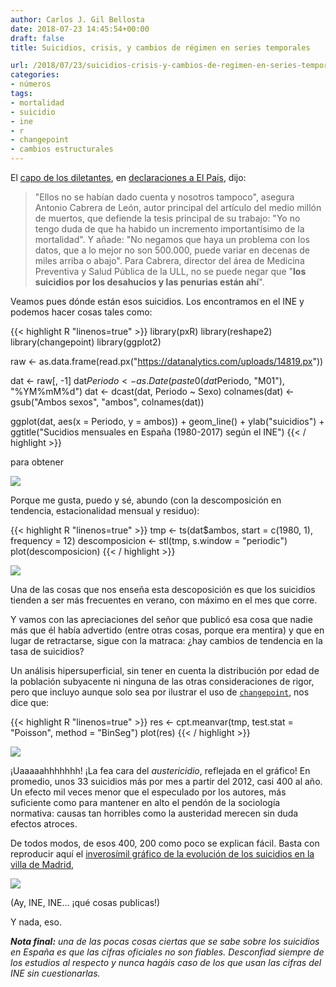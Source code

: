 ```yaml
---
author: Carlos J. Gil Bellosta
date: 2018-07-23 14:45:54+00:00
draft: false
title: Suicidios, crisis, y cambios de régimen en series temporales

url: /2018/07/23/suicidios-crisis-y-cambios-de-regimen-en-series-temporales/
categories:
- números
tags:
- mortalidad
- suicidio
- ine
- r
- changepoint
- cambios estructurales
---
```


El [capo de los diletantes](https://www.datanalytics.com/2018/07/19/que-no-que-es-imposible-esconder-medio-millon-de-muertos-y-que-la-cordialidad-esta-de-mas/), en [declaraciones a El País](https://elpais.com/elpais/2018/07/18/ciencia/1531909943_997080.html), dijo:

>"Ellos no se habían dado cuenta y nosotros tampoco", asegura Antonio Cabrera de León, autor principal del artículo del medio millón de muertos, que defiende la tesis principal de su trabajo: "Yo no tengo duda de que ha habido un incremento importantísimo de la mortalidad". Y añade: "No negamos que haya un problema con los datos, que a lo mejor no son 500.000, puede variar en decenas de miles arriba o abajo". Para Cabrera, director del área de Medicina Preventiva y Salud Pública de la ULL, no se puede negar que "**los suicidios por los desahucios y las penurias están ahí**".

Veamos pues dónde están esos suicidios. Los encontramos en el INE y podemos hacer cosas tales como:

{{< highlight R "linenos=true" >}}
library(pxR)
library(reshape2)
library(changepoint)
library(ggplot2)

raw <- as.data.frame(read.px("https://datanalytics.com/uploads/14819.px"))

dat <- raw[, -1]
dat$Periodo <- as.Date(paste0(dat$Periodo, "M01"),
    "%YM%mM%d")
dat <- dcast(dat, Periodo ~ Sexo)
colnames(dat) <- gsub("Ambos sexos",
    "ambos", colnames(dat))

ggplot(dat, aes(x = Periodo, y = ambos)) +
    geom_line() +
    ylab("suicidios") +
    ggtitle("Sucidios mensuales en España (1980-2017) según el INE")
{{< / highlight >}}

para obtener

![](/wp-uploads/2018/07/suicidios_espana.png)

Porque me gusta, puedo y sé, abundo (con la descomposición en tendencia, estacionalidad mensual y residuo):

{{< highlight R "linenos=true" >}}
tmp <- ts(dat$ambos, start = c(1980, 1), frequency = 12)
descomposicion <- stl(tmp, s.window = "periodic")
plot(descomposicion)
{{< / highlight >}}

![](/wp-uploads/2018/07/suicidios_espana_descomposicion.png)


Una de las cosas que nos enseña esta descoposición es que los suicidios tienden a ser más frecuentes en verano, con máximo en el mes que corre.

Y vamos con las apreciaciones del señor que publicó esa cosa que nadie más que él había advertido (entre otras cosas, porque era mentira) y que en lugar de retractarse, sigue con la matraca: ¿hay cambios de tendencia en la tasa de suicidios?

Un análisis hipersuperficial, sin tener en cuenta la distribución por edad de la población subyacente ni ninguna de las otras consideraciones de rigor, pero que incluyo aunque solo sea por ilustrar el uso de [`changepoint`](https://cran.r-project.org/web/packages/changepoint/index.html), nos dice que:

{{< highlight R "linenos=true" >}}
    res <- cpt.meanvar(tmp, test.stat = "Poisson", method = "BinSeg")
    plot(res)
{{< / highlight >}}

![](/wp-uploads/2018/07/suicidios_espana_cambio_regimen.png)

¡Uaaaaahhhhhhh! ¡La fea cara del _austericidio_, reflejada en el gráfico! En promedio, unos 33 suicidios más por mes a partir del 2012, casi 400 al año. Un efecto mil veces menor que el especulado por los autores, más suficiente como para mantener en alto el pendón de la sociología normativa: causas tan horribles como la austeridad merecen sin duda efectos atroces.

De todos modos, de esos 400, 200 como poco se explican fácil. Basta con reproducir aquí el [inverosímil gráfico de la evolución de los suicidios en la villa de Madrid](https://www.datanalytics.com/2015/12/03/el-curioso-caso-de-los-suicidios-en-la-villa-de-madrid/),

![](/wp-uploads/2015/12/suicidios_municipio_madrid.png)

(Ay, INE, INE... ¡qué cosas publicas!)

Y nada, eso.

_**Nota final:** una de las pocas cosas ciertas que se sabe sobre los suicidios en España es que las cifras oficiales no son fiables. Desconfiad siempre de los estudios al respecto y nunca hagáis caso de los que usan las cifras del INE sin cuestionarlas._
